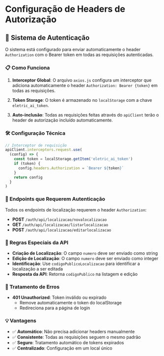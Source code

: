 # Configuração de Headers de Autorização

## 🔐 Sistema de Autenticação

O sistema está configurado para enviar automaticamente o header `Authorization` com o Bearer token em todas as requisições autenticadas.

### 📋 Como Funciona

1. **Interceptor Global**: O arquivo `axios.js` configura um interceptor que adiciona automaticamente o header `Authorization: Bearer {token}` em todas as requisições.

2. **Token Storage**: O token é armazenado no `localStorage` com a chave `eletric_ai_token`.

3. **Auto-inclusão**: Todas as requisições feitas através do `apiClient` terão o header de autorização incluído automaticamente.

### 🛠️ Configuração Técnica

```javascript
// Interceptor de requisição
apiClient.interceptors.request.use(
  (config) => {
    const token = localStorage.getItem('eletric_ai_token')
    if (token) {
      config.headers.Authorization = `Bearer ${token}`
    }
    return config
  }
)
```

### 📡 Endpoints que Requerem Autenticação

Todos os endpoints de localização requerem o header `Authorization`:

- **POST** `/auth/api/localizacao/novalocalizacao`
- **GET** `/auth/api/localizacao/listarlocalizacao`  
- **POST** `/auth/api/localizacao/editarlocalizacao`

### 🔧 Regras Especiais da API

- **Criação de Localização**: O campo `numero` deve ser enviado como string
- **Edição de Localização**: O campo `numero` deve ser enviado como integer
- **Identificação**: Use `codigoPublicoLocalizacao` para identificar a localização a ser editada
- **Resposta da API**: Retorna `codigoPublico` na listagem e edição

### 🔄 Tratamento de Erros

- **401 Unauthorized**: Token inválido ou expirado
  - Remove automaticamente o token do localStorage
  - Redireciona para a página de login

### 💡 Vantagens

- ✅ **Automático**: Não precisa adicionar headers manualmente
- ✅ **Consistente**: Todas as requisições seguem o mesmo padrão
- ✅ **Seguro**: Tratamento automático de tokens expirados
- ✅ **Centralizado**: Configuração em um local único
